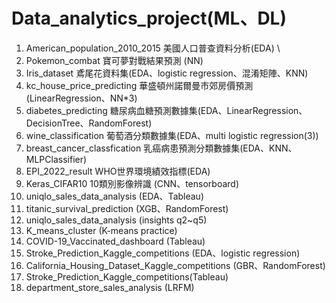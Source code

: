 # Data_analytics_project(ML、DL)  

1. American_population_2010_2015 美國人口普查資料分析(EDA) \
2. Pokemon_combat 寶可夢對戰結果預測 (NN)  
3. Iris_dataset 鳶尾花資料集(EDA、logistic regression、混淆矩陣、KNN)  
4. kc_house_price_predicting 華盛頓州諾爾曼市郊房價預測(LinearRegression、NN*3)  
5. diabetes_predicting 糖尿病血糖預測數據集(EDA、LinearRegression、DecisionTree、RandomForest)  
6. wine_classification 葡萄酒分類數據集(EDA、multi logistic regression(3))  
7. breast_cancer_classfication 乳癌病患預測分類數據集(EDA、KNN、MLPClassifier)   
8. EPI_2022_result  WHO世界環境績效指標(EDA)  
9. Keras_CIFAR10  10類別影像辨識 (CNN、tensorboard)  
10. uniqlo_sales_data_analysis (EDA、Tableau)  
11. titanic_survival_prediction (XGB、RandomForest)  
12. uniqlo_sales_data_analysis (insights q2~q5)  
13. K_means_cluster (K-means practice)  
14. COVID-19_Vaccinated_dashboard (Tableau)  
15. Stroke_Prediction_Kaggle_competitions (EDA、logistic regression)  
16. California_Housing_Dataset_Kaggle_competitions (GBR、RandomForest)  
17. Stroke_Prediction_Kaggle_competitions(Tableau)   
18. department_store_sales_analysis (LRFM)  
 
